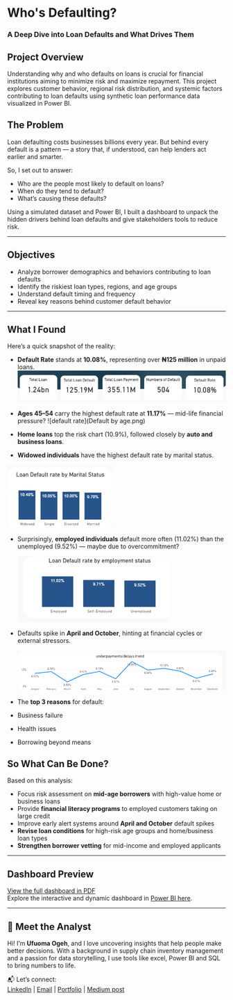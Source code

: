 #  Who's Defaulting?  
### A Deep Dive into Loan Defaults and What Drives Them

## Project Overview
Understanding why and who defaults on loans is crucial for financial institutions aiming to minimize risk and maximize repayment. This project explores customer behavior, regional risk distribution, and systemic factors contributing to loan defaults using synthetic loan performance data visualized in Power BI.

##  The Problem

Loan defaulting costs businesses billions every year. But behind every default is a pattern — a story that, if understood, can help lenders act earlier and smarter.  

So, I set out to answer:
- Who are the people most likely to default on loans?
- When do they tend to default?
- What’s causing these defaults?

Using a simulated dataset and Power BI, I built a dashboard to unpack the hidden drivers behind loan defaults and give stakeholders tools to reduce risk.

---

##  Objectives

- Analyze borrower demographics and behaviors contributing to loan defaults  
- Identify the riskiest loan types, regions, and age groups  
- Understand default timing and frequency  
- Reveal key reasons behind customer default behavior

---

##  What I Found

Here’s a quick snapshot of the reality:

-  **Default Rate** stands at **10.08%**, representing over **₦125 million** in unpaid loans.
  ![KPI](kpi.png)

-  **Ages 45–54** carry the highest default rate at **11.17%** — mid-life financial pressure?
  ![default rate](Default by age.png)

-  **Home loans** top the risk chart (10.9%), followed closely by **auto and business loans**.
-  **Widowed individuals** have the highest default rate by marital status.
  
  ![default](Defaultms.png)

-  Surprisingly, **employed individuals** default more often (11.02%) than the unemployed (9.52%) — maybe due to overcommitment?
  
   ![default](Defaultes.png)

-  Defaults spike in **April and October**, hinting at financial cycles or external stressors.

   ![Default trend](Defaulttrend.png)


-  The **top 3 reasons** for default:  
  - Business failure  
  - Health issues
  - Borrowing beyond means

##  So What Can Be Done?

Based on this analysis:
-  Focus risk assessment on **mid-age borrowers** with high-value home or business loans
-  Provide **financial literacy programs** to employed customers taking on large credit
-  Improve early alert systems around **April and October** default spikes
-  **Revise loan conditions** for high-risk age groups and home/business loan types
-  **Strengthen borrower vetting** for mid-income and employed applicants 

 ---

 
##  Dashboard Preview

 [View the full dashboard in PDF](./Loan%20Default%20dashboard.pdf)  
 Explore the interactive and dynamic dashboard in [Power BI here](https://app.powerbi.com/view?r=eyJrIjoiMmM2NTE1YjYtNjdlMC00NDQxLWIzMzUtOTJmZDQ3MGZhNmI4IiwidCI6IjJjZDk3YzU4LTY0ODAtNDEzYS1hNjMyLWI1OTNiMDZkZjgyOCJ9).
 


---
## 👋 Meet the Analyst

Hi! I’m **Ufuoma Ogeh**, and I love uncovering insights that help people make better decisions. With a background in supply chain inventory management and a passion for data storytelling, I use tools like excel, Power BI and SQL to bring numbers to life.  

📬 Let’s connect:  
[LinkedIn](https://www.linkedin.com/in/uogeh/) | [Email](ufuomaogeh@yahoo.com) | [Portfolio](https://uogeh.github.io/Ufuomaportfolio/) | [Medium post](https://medium.com/@ogehufuoma)
